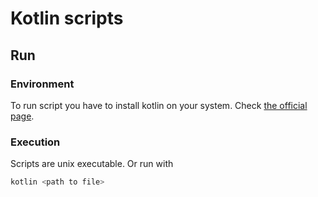 # Kotlin scripts

## Run

### Environment
To run script you have to install kotlin on your system. 
Check [the official page](https://kotlinlang.org/docs/command-line.html#install-the-compiler).

### Execution
Scripts are unix executable. Or run with 
```bash
kotlin <path to file>
```
